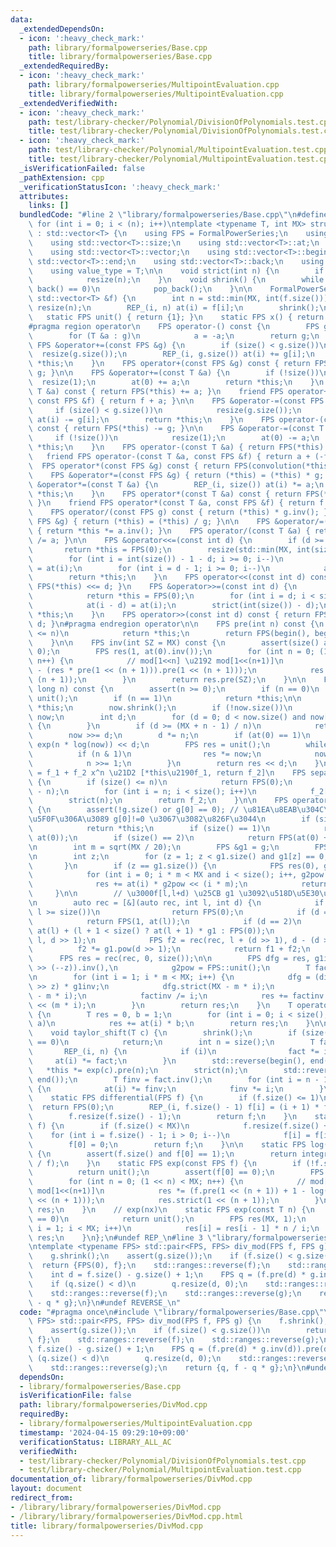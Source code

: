 ```yaml
---
data:
  _extendedDependsOn:
  - icon: ':heavy_check_mark:'
    path: library/formalpowerseries/Base.cpp
    title: library/formalpowerseries/Base.cpp
  _extendedRequiredBy:
  - icon: ':heavy_check_mark:'
    path: library/formalpowerseries/MultipointEvaluation.cpp
    title: library/formalpowerseries/MultipointEvaluation.cpp
  _extendedVerifiedWith:
  - icon: ':heavy_check_mark:'
    path: test/library-checker/Polynomial/DivisionOfPolynomials.test.cpp
    title: test/library-checker/Polynomial/DivisionOfPolynomials.test.cpp
  - icon: ':heavy_check_mark:'
    path: test/library-checker/Polynomial/MultipointEvaluation.test.cpp
    title: test/library-checker/Polynomial/MultipointEvaluation.test.cpp
  _isVerificationFailed: false
  _pathExtension: cpp
  _verificationStatusIcon: ':heavy_check_mark:'
  attributes:
    links: []
  bundledCode: "#line 2 \"library/formalpowerseries/Base.cpp\"\n#define REP_(i, n)\
    \ for (int i = 0; i < (n); i++)\ntemplate <typename T, int MX> struct FormalPowerSeries\
    \ : std::vector<T> {\n    using FPS = FormalPowerSeries;\n    using std::vector<T>::resize;\n\
    \    using std::vector<T>::size;\n    using std::vector<T>::at;\n    using std::vector<T>::assign;\n\
    \    using std::vector<T>::vector;\n    using std::vector<T>::begin;\n    using\
    \ std::vector<T>::end;\n    using std::vector<T>::back;\n    using std::vector<T>::pop_back;\n\
    \    using value_type = T;\n\n    void strict(int n) {\n        if (size() > n)\n\
    \            resize(n);\n    }\n    void shrink() {\n        while (size() and\
    \ back() == 0)\n            pop_back();\n    }\n\n    FormalPowerSeries(const\
    \ std::vector<T> &f) {\n        int n = std::min(MX, int(f.size()));\n       \
    \ resize(n);\n        REP_(i, n) at(i) = f[i];\n        shrink();\n    }\n\n \
    \   static FPS unit() { return {1}; }\n    static FPS x() { return {0, 1}; }\n\
    #pragma region operator\n    FPS operator-() const {\n        FPS g = *this;\n\
    \        for (T &a : g)\n            a = -a;\n        return g;\n    }\n\n   \
    \ FPS &operator+=(const FPS &g) {\n        if (size() < g.size())\n          \
    \  resize(g.size());\n        REP_(i, g.size()) at(i) += g[i];\n        return\
    \ *this;\n    }\n    FPS operator+(const FPS &g) const { return FPS(*this) +=\
    \ g; }\n\n    FPS &operator+=(const T &a) {\n        if (!size())\n          \
    \  resize(1);\n        at(0) += a;\n        return *this;\n    }\n    FPS operator+(const\
    \ T &a) const { return FPS(*this) += a; }\n    friend FPS operator+(const T &a,\
    \ const FPS &f) { return f + a; }\n\n    FPS &operator-=(const FPS &g) {\n   \
    \     if (size() < g.size())\n            resize(g.size());\n        REP_(i, g.size())\
    \ at(i) -= g[i];\n        return *this;\n    }\n    FPS operator-(const FPS &g)\
    \ const { return FPS(*this) -= g; }\n\n    FPS &operator-=(const T &a) {\n   \
    \     if (!size())\n            resize(1);\n        at(0) -= a;\n        return\
    \ *this;\n    }\n    FPS operator-(const T &a) { return FPS(*this) -= a; }\n \
    \   friend FPS operator-(const T &a, const FPS &f) { return a + (-f); }\n\n  \
    \  FPS operator*(const FPS &g) const { return FPS(convolution(*this, g)); }\n\
    \    FPS &operator*=(const FPS &g) { return (*this) = (*this) * g; }\n\n    FPS\
    \ &operator*=(const T &a) {\n        REP_(i, size()) at(i) *= a;\n        return\
    \ *this;\n    }\n    FPS operator*(const T &a) const { return FPS(*this) *= a;\
    \ }\n    friend FPS operator*(const T &a, const FPS &f) { return f * a; }\n\n\
    \    FPS operator/(const FPS g) const { return (*this) * g.inv(); }\n    FPS &operator/=(const\
    \ FPS &g) { return (*this) = (*this) / g; }\n\n    FPS &operator/=(const T &a)\
    \ { return *this *= a.inv(); }\n    FPS operator/(const T &a) { return FPS(*this)\
    \ /= a; }\n\n    FPS &operator<<=(const int d) {\n        if (d >= MX)\n     \
    \       return *this = FPS(0);\n        resize(std::min(MX, int(size()) + d));\n\
    \        for (int i = int(size()) - 1 - d; i >= 0; i--)\n            at(i + d)\
    \ = at(i);\n        for (int i = d - 1; i >= 0; i--)\n            at(i) = 0;\n\
    \        return *this;\n    }\n    FPS operator<<(const int d) const { return\
    \ FPS(*this) <<= d; }\n    FPS &operator>>=(const int d) {\n        if (d >= size())\n\
    \            return *this = FPS(0);\n        for (int i = d; i < size(); i++)\n\
    \            at(i - d) = at(i);\n        strict(int(size()) - d);\n        return\
    \ *this;\n    }\n    FPS operator>>(const int d) const { return FPS(*this) >>=\
    \ d; }\n#pragma endregion operator\n\n    FPS pre(int n) const {\n        if (size()\
    \ <= n)\n            return *this;\n        return FPS(begin(), begin() + n);\n\
    \    }\n\n    FPS inv(int SZ = MX) const {\n        assert(size() and at(0) !=\
    \ 0);\n        FPS res(1, at(0).inv());\n        for (int n = 0; (1 << n) < SZ;\
    \ n++) {\n            // mod[1<<n] \u2192 mod[1<<(n+1)]\n            res *= (2\
    \ - (res * pre(1 << (n + 1))).pre(1 << (n + 1)));\n            res.strict(1 <<\
    \ (n + 1));\n        }\n        return res.pre(SZ);\n    }\n\n    FPS pow(long\
    \ long n) const {\n        assert(n >= 0);\n        if (n == 0)\n            return\
    \ unit();\n        if (n == 1)\n            return *this;\n\n        FPS now =\
    \ *this;\n        now.shrink();\n        if (!now.size())\n            return\
    \ now;\n        int d;\n        for (d = 0; d < now.size() and now[d] == 0; d++)\
    \ {\n        }\n        if (d >= (MX + n - 1) / n)\n            return FPS(0);\n\
    \        now >>= d;\n        d *= n;\n        if (at(0) == 1)\n            return\
    \ exp(n * log(now)) << d;\n        FPS res = unit();\n        while (n) {\n  \
    \          if (n & 1)\n                res *= now;\n            now *= now;\n\
    \            n >>= 1;\n        }\n        return res << d;\n    }\n\n    // *this\
    \ = f_1 + f_2 x^n \u21D2 [*this\u2190f_1, return f_2]\n    FPS separate(int n)\
    \ {\n        if (size() <= n)\n            return FPS(0);\n        FPS f_2(size()\
    \ - n);\n        for (int i = n; i < size(); i++)\n            f_2[i - n] = at(i);\n\
    \        strict(n);\n        return f_2;\n    }\n\n    FPS operator()(FPS g) const\
    \ {\n        assert(!g.size() or g[0] == 0); // \u81EA\u8EAB\u304C\u591A\u9805\
    \u5F0F\u306A\u3089 g[0]!=0 \u3067\u3082\u826F\u3044\n        if (size() == 0)\n\
    \            return *this;\n        if (size() == 1)\n            return FPS(1,\
    \ at(0));\n        if (size() == 2)\n            return FPS(at(0) + at(1) * g);\n\
    \n        int m = sqrt(MX / 20);\n        FPS &g1 = g;\n        FPS g2 = g1.separate(m);\n\
    \n        int z;\n        for (z = 1; z < g1.size() and g1[z] == 0; z++) {\n \
    \       }\n        if (z == g1.size()) {\n            FPS res(0), g2pow = FPS::unit();\n\
    \            for (int i = 0; i * m < MX and i < size(); i++, g2pow *= g2)\n  \
    \              res += at(i) * g2pow << (i * m);\n            return res;\n   \
    \     }\n\n        // \u3000f[l,l+d) \u25CB g1 \u3092\u518D\u5E30\u3067\u8A08\u7B97\
    \n        auto rec = [&](auto rec, int l, int d) {\n            if (d == 0 or\
    \ l >= size())\n                return FPS(0);\n            if (d == 1)\n    \
    \            return FPS(1, at(l));\n            if (d == 2)\n                return\
    \ at(l) + (l + 1 < size() ? at(l + 1) * g1 : FPS(0));\n            FPS f1 = rec(rec,\
    \ l, d >> 1);\n            FPS f2 = rec(rec, l + (d >> 1), d - (d >> 1));\n  \
    \          f2 *= g1.pow(d >> 1);\n            return f1 + f2;\n        };\n  \
    \      FPS res = rec(rec, 0, size());\n\n        FPS dfg = res, g1inv = (differential(g)\
    \ >> (--z)).inv(),\n            g2pow = FPS::unit();\n        T factinv = 1;\n\
    \n        for (int i = 1; i * m < MX; i++) {\n            dfg = (differential(dfg)\
    \ >> z) * g1inv;\n            dfg.strict(MX - m * i);\n            (g2pow *= g2).strict(MX\
    \ - m * i);\n            factinv /= i;\n            res += factinv * (dfg * g2pow)\
    \ << (m * i);\n        }\n        return res;\n    }\n    T operator()(T a) const\
    \ {\n        T res = 0, b = 1;\n        for (int i = 0; i < size(); i++, b *=\
    \ a)\n            res += at(i) * b;\n        return res;\n    }\n\n    // f(x+c)\n\
    \    void taylor_shift(T c) {\n        shrink();\n        if (size() <= 1 or c\
    \ == 0)\n            return;\n        int n = size();\n        T fact = 1;\n \
    \       REP_(i, n) {\n            if (i)\n                fact *= i;\n       \
    \     at(i) *= fact;\n        }\n        std::reverse(begin(), end());\n     \
    \   *this *= exp(c).pre(n);\n        strict(n);\n        std::reverse(begin(),\
    \ end());\n        T finv = fact.inv();\n        for (int i = n - 1; i >= 0; i--)\
    \ {\n            at(i) *= finv;\n            finv *= i;\n        }\n    }\n\n\
    \    static FPS differential(FPS f) {\n        if (f.size() <= 1)\n          \
    \  return FPS(0);\n        REP_(i, f.size() - 1) f[i] = (i + 1) * f[i + 1];\n\
    \        f.resize(f.size() - 1);\n        return f;\n    }\n    static FPS integral(FPS\
    \ f) {\n        if (f.size() < MX)\n            f.resize(f.size() + 1);\n    \
    \    for (int i = f.size() - 1; i > 0; i--)\n            f[i] = f[i - 1] / i;\n\
    \        f[0] = 0;\n        return f;\n    }\n\n    static FPS log(const FPS &f)\
    \ {\n        assert(f.size() and f[0] == 1);\n        return integral(differential(f)\
    \ / f);\n    }\n    static FPS exp(const FPS f) {\n        if (!f.size())\n  \
    \          return unit();\n        assert(f[0] == 0);\n        FPS res = unit();\n\
    \        for (int n = 0; (1 << n) < MX; n++) {\n            // mod[1<<n] \u2192\
    \ mod[1<<(n+1)]\n            res *= (f.pre(1 << (n + 1)) + 1 - log(res).pre(1\
    \ << (n + 1)));\n            res.strict(1 << (n + 1));\n        }\n        return\
    \ res;\n    }\n    // exp(nx)\n    static FPS exp(const T n) {\n        if (n\
    \ == 0)\n            return unit();\n        FPS res(MX, 1);\n        for (int\
    \ i = 1; i < MX; i++)\n            res[i] = res[i - 1] * n / i;\n        return\
    \ res;\n    }\n};\n#undef REP_\n#line 3 \"library/formalpowerseries/DivMod.cpp\"\
    \ntemplate <typename FPS> std::pair<FPS, FPS> div_mod(FPS f, FPS g) {\n    f.shrink();\n\
    \    g.shrink();\n    assert(g.size());\n    if (f.size() < g.size())\n      \
    \  return {FPS(0), f};\n    std::ranges::reverse(f);\n    std::ranges::reverse(g);\n\
    \    int d = f.size() - g.size() + 1;\n    FPS q = (f.pre(d) * g.inv(d)).pre(d);\n\
    \    if (q.size() < d)\n        q.resize(d, 0);\n    std::ranges::reverse(q);\n\
    \    std::ranges::reverse(f);\n    std::ranges::reverse(g);\n    return {q, f\
    \ - q * g};\n}\n#undef REVERSE_\n"
  code: "#pragma once\n#include \"library/formalpowerseries/Base.cpp\"\ntemplate <typename\
    \ FPS> std::pair<FPS, FPS> div_mod(FPS f, FPS g) {\n    f.shrink();\n    g.shrink();\n\
    \    assert(g.size());\n    if (f.size() < g.size())\n        return {FPS(0),\
    \ f};\n    std::ranges::reverse(f);\n    std::ranges::reverse(g);\n    int d =\
    \ f.size() - g.size() + 1;\n    FPS q = (f.pre(d) * g.inv(d)).pre(d);\n    if\
    \ (q.size() < d)\n        q.resize(d, 0);\n    std::ranges::reverse(q);\n    std::ranges::reverse(f);\n\
    \    std::ranges::reverse(g);\n    return {q, f - q * g};\n}\n#undef REVERSE_"
  dependsOn:
  - library/formalpowerseries/Base.cpp
  isVerificationFile: false
  path: library/formalpowerseries/DivMod.cpp
  requiredBy:
  - library/formalpowerseries/MultipointEvaluation.cpp
  timestamp: '2024-04-15 09:29:10+09:00'
  verificationStatus: LIBRARY_ALL_AC
  verifiedWith:
  - test/library-checker/Polynomial/DivisionOfPolynomials.test.cpp
  - test/library-checker/Polynomial/MultipointEvaluation.test.cpp
documentation_of: library/formalpowerseries/DivMod.cpp
layout: document
redirect_from:
- /library/library/formalpowerseries/DivMod.cpp
- /library/library/formalpowerseries/DivMod.cpp.html
title: library/formalpowerseries/DivMod.cpp
---
```

